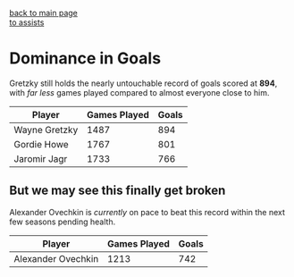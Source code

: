 [back to main page](https://github.com/Matt-Wood-23/markdownexample/tree/main)<br>
[to assists](https://github.com/Matt-Wood-23/markdownexample/blob/markdown3/README.md)

# Dominance in Goals
Gretzky still holds the nearly untouchable record of goals scored at **894**, with _far less_ games played compared to almost everyone close to him.

| Player        | Games Played  |Goals      |
| ------------  | ------------- |:----------|
| Wayne Gretzky | 1487          | 894       |
| Gordie Howe   | 1767          | 801       |
| Jaromir Jagr  | 1733          | 766       |

## But we may see this finally get broken
Alexander Ovechkin is *currently* on pace to beat this record within the next few seasons pending health.

| Player             | Games Played  |Goals      |
| ------------       | ------------- |:----------|
| Alexander Ovechkin | 1213          | 742       |
